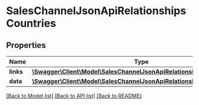 # SalesChannelJsonApiRelationshipsCountries

## Properties
Name | Type | Description | Notes
------------ | ------------- | ------------- | -------------
**links** | [**\Swagger\Client\Model\SalesChannelJsonApiRelationshipsCountriesLinks**](SalesChannelJsonApiRelationshipsCountriesLinks.md) |  | [optional] 
**data** | [**\Swagger\Client\Model\SalesChannelJsonApiRelationshipsCountriesData[]**](SalesChannelJsonApiRelationshipsCountriesData.md) |  | [optional] 

[[Back to Model list]](../../README.md#documentation-for-models) [[Back to API list]](../../README.md#documentation-for-api-endpoints) [[Back to README]](../../README.md)

